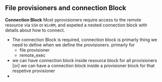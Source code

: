 ## File provisioners and connection Block
**Connection Block** Most pprovisioners require access to the remote resource via `SSH` or `WinRM`, and expeted a nested connection block with details about how to connect. 

- The connection Block is required, connection block is primarly thing we need to define when we define the provisioners. primarly for 
    - file provisioner
    - remote_exec
- we can have connection block inside resource block for all provisioners [or] we can have a connection block inside a provisioner block for that respetive provisioner 
- 